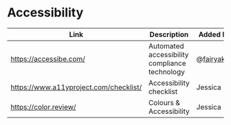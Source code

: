 # Accessibility

| Link | Description | Added by |
| ---- | ----------- | -------- |
| https://accessibe.com/ | Automated accessibility compliance technology | @[fairyaksh](https://github.com/fairyaksh) |
| https://www.a11yproject.com/checklist/ | Accessibility checklist | Jessica |
| https://color.review/ | Colours & Accessibility | Jessica |
